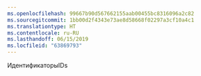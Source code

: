```yaml
---
ms.openlocfilehash: 99667b90d567662155aab00455bc8316096a2c82
ms.sourcegitcommit: 1bb00d2f4343e73ae8d58668f02297a3cf10a4c1
ms.translationtype: HT
ms.contentlocale: ru-RU
ms.lasthandoff: 06/15/2019
ms.locfileid: "63869793"
---
```

<span data-ttu-id="2a664-101">Идентификаторы</span><span class="sxs-lookup"><span data-stu-id="2a664-101">IDs</span></span>